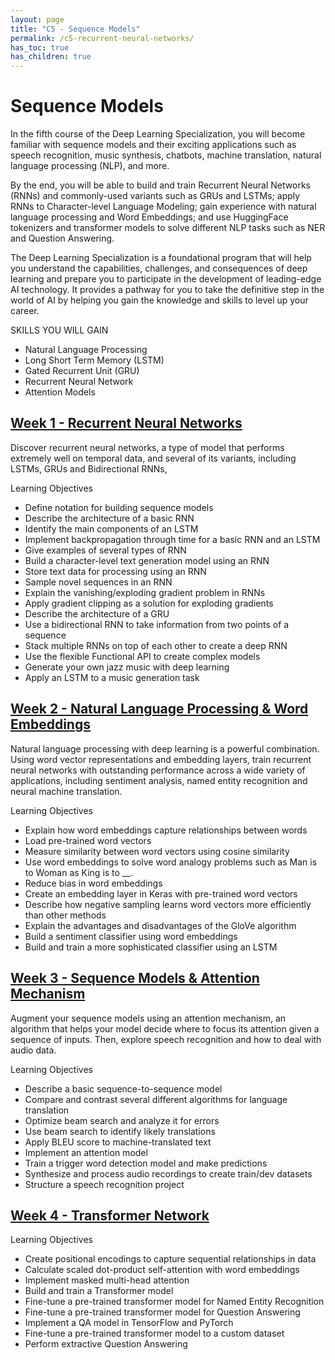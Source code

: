 ```yaml
---
layout: page
title: "C5 - Sequence Models"
permalink: /c5-recurrent-neural-networks/
has_toc: true
has_children: true
---
```


# Sequence Models

In the fifth course of the Deep Learning Specialization, you will become familiar with sequence models and their exciting applications such as speech recognition, music synthesis, chatbots, machine translation, natural language processing (NLP), and more.

By the end, you will be able to build and train Recurrent Neural Networks (RNNs) and commonly-used variants such as GRUs and LSTMs; apply RNNs to Character-level Language Modeling; gain experience with natural language processing and Word Embeddings; and use HuggingFace tokenizers and transformer models to solve different NLP tasks such as NER and Question Answering.

The Deep Learning Specialization is a foundational program that will help you understand the capabilities, challenges, and consequences of deep learning and prepare you to participate in the development of leading-edge AI technology. It provides a pathway for you to take the definitive step in the world of AI by helping you gain the knowledge and skills to level up your career.

SKILLS YOU WILL GAIN
- Natural Language Processing
- Long Short Term Memory (LSTM)
- Gated Recurrent Unit (GRU)
- Recurrent Neural Network
- Attention Models

## [Week 1 - Recurrent Neural Networks](./week1/)

Discover recurrent neural networks, a type of model that performs extremely well on temporal data, and several of its variants, including LSTMs, GRUs and Bidirectional RNNs,

Learning Objectives
- Define notation for building sequence models
- Describe the architecture of a basic RNN
- Identify the main components of an LSTM
- Implement backpropagation through time for a basic RNN and an LSTM
- Give examples of several types of RNN
- Build a character-level text generation model using an RNN
- Store text data for processing using an RNN
- Sample novel sequences in an RNN
- Explain the vanishing/exploding gradient problem in RNNs
- Apply gradient clipping as a solution for exploding gradients
- Describe the architecture of a GRU
- Use a bidirectional RNN to take information from two points of a sequence
- Stack multiple RNNs on top of each other to create a deep RNN
- Use the flexible Functional API to create complex models
- Generate your own jazz music with deep learning
- Apply an LSTM to a music generation task

## [Week 2  - Natural Language Processing & Word Embeddings](./week2/)

Natural language processing with deep learning is a powerful combination. Using word vector representations and embedding layers, train recurrent neural networks with outstanding performance across a wide variety of applications, including sentiment analysis, named entity recognition and neural machine translation.

Learning Objectives
- Explain how word embeddings capture relationships between words
- Load pre-trained word vectors
- Measure similarity between word vectors using cosine similarity
- Use word embeddings to solve word analogy problems such as Man is to Woman as King is to __.
- Reduce bias in word embeddings
- Create an embedding layer in Keras with pre-trained word vectors
- Describe how negative sampling learns word vectors more efficiently than other methods
- Explain the advantages and disadvantages of the GloVe algorithm
- Build a sentiment classifier using word embeddings
- Build and train a more sophisticated classifier using an LSTM

## [Week 3 - Sequence Models & Attention Mechanism](./week3/)

Augment your sequence models using an attention mechanism, an algorithm that helps your model decide where to focus its attention given a sequence of inputs. Then, explore speech recognition and how to deal with audio data.

Learning Objectives
- Describe a basic sequence-to-sequence model
- Compare and contrast several different algorithms for language translation
- Optimize beam search and analyze it for errors
- Use beam search to identify likely translations
- Apply BLEU score to machine-translated text
- Implement an attention model
- Train a trigger word detection model and make predictions
- Synthesize and process audio recordings to create train/dev datasets
- Structure a speech recognition project

## [Week 4 - Transformer Network](./week4/)

Learning Objectives
- Create positional encodings to capture sequential relationships in data
- Calculate scaled dot-product self-attention with word embeddings
- Implement masked multi-head attention
- Build and train a Transformer model
- Fine-tune a pre-trained transformer model for Named Entity Recognition
- Fine-tune a pre-trained transformer model for Question Answering
- Implement a QA model in TensorFlow and PyTorch
- Fine-tune a pre-trained transformer model to a custom dataset
- Perform extractive Question Answering